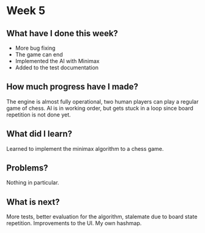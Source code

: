 # Week 5

## What have I done this week?

- More bug fixing
- The game can end
- Implemented the AI with Minimax
- Added to the test documentation

## How much progress have I made?

The engine is almost fully operational, two human players can play a regular game of chess. AI is in working order, but gets stuck in a loop since board repetition is not done yet.

## What did I learn?

Learned to implement the minimax algorithm to a chess game. 

## Problems?

Nothing in particular.

## What is next?

More tests, better evaluation for the algorithm, stalemate due to board state repetition. Improvements to the UI. My own hashmap.
